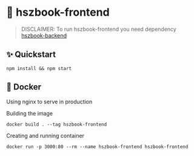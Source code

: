 # 📜 hszbook-frontend



> DISCLAIMER: To run hszbook-frontend you need dependency [hszbook-backend](https://github.com/timaxlucas/hszbook-backend)

## ✨ Quickstart

    npm install && npm start
    
## 🐋 Docker

Using nginx to serve in production

Building the image

    docker build . --tag hszbook-frontend
    
Creating and running container

    docker run -p 3000:80 --rm --name hszbook-frontend hszbook-frontend
